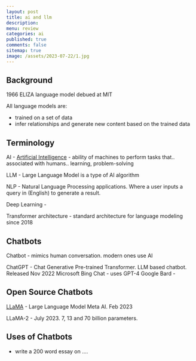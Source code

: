 ```yaml
---
layout: post
title: ai and llm 
description: 
menu: review
categories: ai 
published: true 
comments: false     
sitemap: true
image: /assets/2023-07-22/1.jpg
---
```


<!-- [![alt text](/assets/2023-07-22/1.jpg "email"){:width="800px"}](/assets/2023-07-22/1.jpg) -->
<!-- [![alt text](/assets/2023-08-01/1.jpg "email")](/assets/2023-08-01/1.jpg) -->

<!-- [![alt text](/assets/2023-08-23/3.jpg "email")](/assets/2023-08-23/3.jpg) -->

## Background

1966 ELIZA language model debued at MIT

All language models are:

- trained on a set of data
- infer relationships and generate new content based on the trained data

## Terminology

AI - [Artificial Intelligence](https://en.wikipedia.org/wiki/Artificial_intelligence) - ability of machines to perform tasks that.. associated with humans.. learning, problem-solving


LLM - Large Language Model is a type of AI algorithm

NLP - Natural Language Processing applications. Where a user inputs a query in (English) to generate a result.

Deep Learning - 

Transformer architecture - standard architecture for language modeling since 2018

## Chatbots

Chatbot - mimics human conversation. modern ones use AI

ChatGPT - Chat Generative Pre-trained Transformer. LLM based chatbot. Released Nov 2022
Microsoft Bing Chat - uses GPT-4
Google Bard - 

## Open Source Chatbots

[LLaMA](https://en.wikipedia.org/wiki/LLaMA) - Large Language Model Meta AI. Feb 2023


LLaMA-2 - July 2023. 7, 13 and 70 billion parameters.

## Uses of Chatbots

- write a 200 word essay on ....
